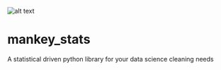 ![alt text](https://www.pngfind.com/pngs/m/607-6079786_056-mankey-mankey-pokemon-hd-png-download.png)

# mankey_stats
A statistical driven python library for your data science cleaning needs



